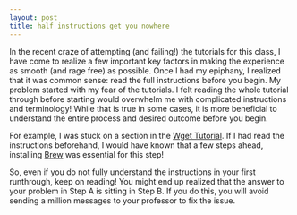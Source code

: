```yaml
---
layout: post
title: half instructions get you nowhere
---
```

In the recent craze of attempting (and failing!) the tutorials for this class, I have come to realize a few important key factors in making the experience as smooth (and rage free) as possible. Once I had my epiphany, I realized that it was common sense: read the full instructions before you begin. My problem started with my fear of the tutorials. I felt reading the whole tutorial through before starting would overwhelm me with complicated instructions and terminology! While that is true in some cases, it is more beneficial to understand the entire process and desired outcome before you begin. 

For example, I was stuck on a section in the [Wget Tutorial](http://programminghistorian.org/lessons/automated-downloading-with-wget). If I had read the instructions beforehand, I would have known that a few steps ahead, installing [Brew](http://brew.sh/) was essential for this step! 

So, even if you do not fully understand the instructions in your first runthrough, keep on reading! You might end up realized that the answer to your problem in Step A is sitting in Step B. If you do this, you will avoid sending a million messages to your professor to fix the issue. 

